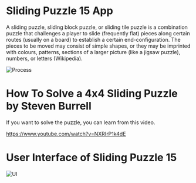 # Sliding Puzzle 15 App

A sliding puzzle, sliding block puzzle, or sliding tile puzzle is a combination puzzle that challenges a player to slide (frequently flat) pieces along certain routes (usually on a board) to establish a certain end-configuration. The pieces to be moved may consist of simple shapes, or they may be imprinted with colours, patterns, sections of a larger picture (like a jigsaw puzzle), numbers, or letters (Wikipedia).

![Process](https://github.com/hahmadfaiq21/mobile-game/assets/74751720/bb570398-5f12-40fd-9b5a-7f837eb56988)


# How To Solve a 4x4 Sliding Puzzle by Steven Burrell

If you want to solve the puzzle, you can learn from this video.

https://www.youtube.com/watch?v=NXRIrP1k4dE

# User Interface of Sliding Puzzle 15

![UI](https://github.com/hahmadfaiq21/mobile-game/assets/74751720/73868a6e-61a8-43bb-a287-9ae7b1531d45)
